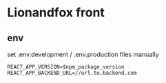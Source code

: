 # Lionandfox front

## env
set .env.development / .env.production files manually
```
REACT_APP_VERSION=$npm_package_version
REACT_APP_BACKEND_URL=//url.to.backend.com
```